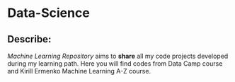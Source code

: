 # Data-Science

## Describe:
_Machine Learning Repository_ aims to **share** all my code projects developed during my learning path.
Here you will find codes from Data Camp course and Kirill Ermenko Machine Learning A-Z course.


